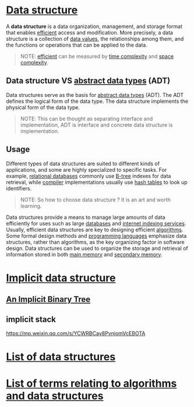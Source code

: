 # [Data structure](https://en.wikipedia.org/wiki/Data_structure)

A **data structure** is a data organization, management, and storage format that enables [efficient](https://en.wikipedia.org/wiki/Algorithmic_efficiency) access and modification. More precisely, a data structure is a collection of [data values](https://en.wikipedia.org/wiki/Data), the relationships among them, and the functions or operations that can be applied to the data.

> NOTE: [efficient](https://en.wikipedia.org/wiki/Algorithmic_efficiency) can be measured by [time complexity](https://en.wikipedia.org/wiki/Time_complexity) and [space complexity](https://en.wikipedia.org/wiki/Space_complexity).



## Data structure VS [abstract data types](https://en.wikipedia.org/wiki/Abstract_data_type) (ADT)

Data structures serve as the basis for [abstract data types](https://en.wikipedia.org/wiki/Abstract_data_type) (ADT). The ADT defines the logical form of the data type. The data structure implements the physical form of the data type.

> NOTE: This can be thought as separating interface and implementation, ADT is interface and concrete data structure is implementation. 



## Usage

Different types of data structures are suited to different kinds of applications, and some are highly specialized to specific tasks. For example, [relational databases](https://en.wikipedia.org/wiki/Relational_database) commonly use [B-tree](https://en.wikipedia.org/wiki/B-tree) indexes for data retrieval, while [compiler](https://en.wikipedia.org/wiki/Compiler) implementations usually use [hash tables](https://en.wikipedia.org/wiki/Hash_table) to look up identifiers.

> NOTE: So how to choose data structure ? It is an art and worth learning.

Data structures provide a means to manage large amounts of data efficiently for uses such as large [databases](https://en.wikipedia.org/wiki/Database) and [internet indexing services](https://en.wikipedia.org/wiki/Web_indexing). Usually, efficient data structures are key to designing efficient [algorithms](https://en.wikipedia.org/wiki/Algorithm). Some formal design methods and [programming languages](https://en.wikipedia.org/wiki/Programming_language) emphasize data structures, rather than algorithms, as the key organizing factor in software design. Data structures can be used to organize the storage and retrieval of information stored in both [main memory](https://en.wikipedia.org/wiki/Main_memory) and [secondary memory](https://en.wikipedia.org/wiki/Secondary_memory).



# [Implicit data structure](https://en.wikipedia.org/wiki/Implicit_data_structure)

##  [An Implicit Binary Tree](https://opendatastructures.org/ods-cpp/10_1_Implicit_Binary_Tree.html) 

## implicit stack

https://mp.weixin.qq.com/s/YCWRBCay8PvnjomVcEBOTA



# [List of data structures](https://en.wikipedia.org/wiki/List_of_data_structures)





# [List of terms relating to algorithms and data structures](https://en.wikipedia.org/wiki/List_of_terms_relating_to_algorithms_and_data_structures)

